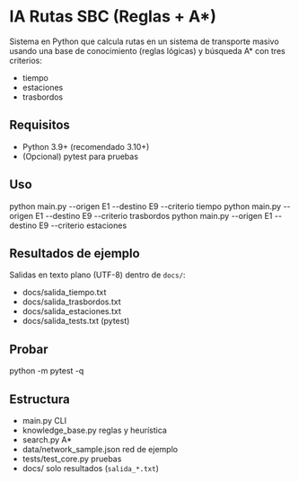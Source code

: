﻿# IA Rutas SBC (Reglas + A*)

Sistema en Python que calcula rutas en un sistema de transporte masivo usando una base de conocimiento (reglas lógicas) y búsqueda A* con tres criterios:
- tiempo
- estaciones
- trasbordos

## Requisitos
- Python 3.9+ (recomendado 3.10+)
- (Opcional) pytest para pruebas

## Uso
python main.py --origen E1 --destino E9 --criterio tiempo
python main.py --origen E1 --destino E9 --criterio trasbordos
python main.py --origen E1 --destino E9 --criterio estaciones

## Resultados de ejemplo
Salidas en texto plano (UTF-8) dentro de `docs/`:
- docs/salida_tiempo.txt
- docs/salida_trasbordos.txt
- docs/salida_estaciones.txt
- docs/salida_tests.txt  (pytest)

## Probar
python -m pytest -q

## Estructura
- main.py  CLI
- knowledge_base.py  reglas y heurística
- search.py  A*
- data/network_sample.json  red de ejemplo
- tests/test_core.py  pruebas
- docs/  solo resultados (`salida_*.txt`)
